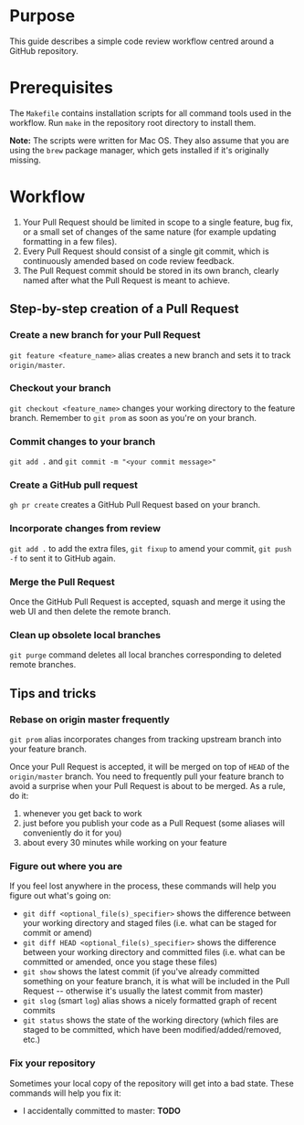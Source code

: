 # Purpose

This guide describes a simple code review workflow centred around a GitHub repository.

# Prerequisites

The `Makefile` contains installation scripts for all command tools used in the workflow. Run `make` in the repository root directory to install them.

**Note:** The scripts were written for Mac OS. They also assume that you are using the `brew` package manager, which gets installed if it's originally missing.

# Workflow

1. Your Pull Request should be limited in scope to a single feature, bug fix, or a small set of changes of the same nature (for example updating formatting in a few files).
2. Every Pull Request should consist of a single git commit, which is continuously amended based on code review feedback.
3. The Pull Request commit should be stored in its own branch, clearly named after what the Pull Request is meant to achieve.

## Step-by-step creation of a Pull Request

### Create a new branch for your Pull Request

`git feature <feature_name>` alias creates a new branch and sets it to track `origin/master`.

### Checkout your branch

`git checkout <feature_name>` changes your working directory to the feature branch. Remember to `git prom` as soon as you're on your branch.

### Commit changes to your branch

`git add .` and `git commit -m "<your commit message>"`

### Create a GitHub pull request

`gh pr create` creates a GitHub Pull Request based on your branch.

### Incorporate changes from review

`git add .` to add the extra files, `git fixup` to amend your commit, `git push -f` to sent it to GitHub again.

### Merge the Pull Request

Once the GitHub Pull Request is accepted, squash and merge it using the web UI and then delete the remote branch.

### Clean up obsolete local branches

`git purge` command deletes all local branches corresponding to deleted remote branches.

## Tips and tricks

### Rebase on origin master frequently

`git prom` alias incorporates changes from tracking upstream branch into your feature branch.

Once your Pull Request is accepted, it will be merged on top of `HEAD` of the `origin/master` branch. You need to frequently pull your feature branch to avoid a surprise when your Pull Request is about to be merged. As a rule, do it:

1. whenever you get back to work
2. just before you publish your code as a Pull Request (some aliases will conveniently do it for you)
3. about every 30 minutes while working on your feature

### Figure out where you are

If you feel lost anywhere in the process, these commands will help you figure out what's going on:

* `git diff <optional_file(s)_specifier>` shows the difference between your working directory and staged files (i.e. what can be staged for commit or amend)
* `git diff HEAD <optional_file(s)_specifier>` shows the difference between your working directory and committed files (i.e. what can be committed or amended, once you stage these files)
* `git show` shows the latest commit (if you've already committed something on your feature branch, it is what will be included in the Pull Request -- otherwise it's usually the latest commit from master)
* `git slog` (smart `log`) alias shows a nicely formatted graph of recent commits
* `git status` shows the state of the working directory (which files are staged to be committed, which have been modified/added/removed, etc.)

### Fix your repository

Sometimes your local copy of the repository will get into a bad state. These commands will help you fix it:

* I accidentally committed to master: **TODO**
